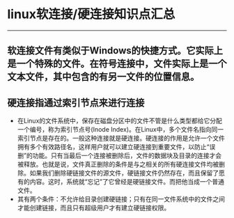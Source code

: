 # linux软连接/硬连接知识点汇总
***
## 软连接文件有类似于Windows的快捷方式。它实际上是一个特殊的文件。在符号连接中，文件实际上是一个文本文件，其中包含的有另一文件的位置信息。


## 硬连接指通过索引节点来进行连接
- 在Linux的文件系统中，保存在磁盘分区中的文件不管是什么类型都给它分配一个编号，称为索引节点号(Inode Index)。在Linux中，多个文件名指向同一索引节点是存在的。一般这种连接就是硬连接。硬连接的作用是允许一个文件拥有多个有效路径名，这样用户就可以建立硬连接到重要文件，以防止“误删”的功能。只有当最后一个连接被删除后，文件的数据块及目录的连接才会被释放。也就是说，文件真正删除的条件是与之相关的所有硬连接文件均被删除。如果我们删除硬链接文件的源文件，硬链接文件仍然存在，而且保留了愿有的内容。这时，系统就“忘记”了它曾经是硬链接文件。而把他当成一个普通文件。
- 其有两个条件：不允许给目录创建硬链接；只有在同一文件系统中的文件之间才能创建链接，而且只有超级用户才有建立硬链接权限。